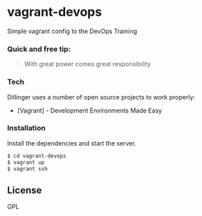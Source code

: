 # vagrant-devops

Simple vagrant config to the DevOps Training

### Quick and free tip:

> With great power comes great responsibility


### Tech

Dillinger uses a number of open source projects to work properly:

* [Vagrant] - Development Environments Made Easy

### Installation

Install the dependencies and start the server.

```sh
$ cd vagrant-devops
$ vagrant up
$ vagrant ssh
```


License
----

GPL
